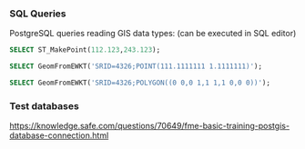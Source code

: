 ### SQL Queries

PostgreSQL queries reading GIS data types: (can be executed in SQL editor)
```sql
SELECT ST_MakePoint(112.123,243.123);

SELECT GeomFromEWKT('SRID=4326;POINT(111.1111111 1.1111111)');

SELECT GeomFromEWKT('SRID=4326;POLYGON((0 0,0 1,1 1,1 0,0 0))');
```

### Test databases

https://knowledge.safe.com/questions/70649/fme-basic-training-postgis-database-connection.html